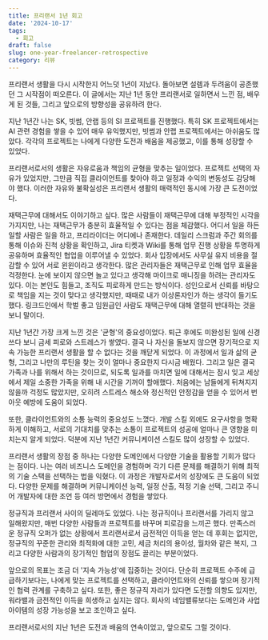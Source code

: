 ```yaml
---
title: 프리랜서 1년 회고
date: '2024-10-17'
tags:
  - 회고
draft: false
slug: one-year-freelancer-retrospective
category: 리뷰
---
```


프리랜서 생활을 다시 시작한지 어느덧 1년이 지났다. 돌아보면 설렘과 두려움이 공존했던 그 시작점이 떠오른다. 이 글에서는 지난 1년 동안 프리랜서로 일하면서 느낀 점, 배우게 된 것들, 그리고 앞으로의 방향성을 공유하려 한다.

지난 1년간 나는 SK, 빗썸, 안랩 등의 SI 프로젝트를 진행했다. 특히 SK 프로젝트에서는 AI 관련 경험을 쌓을 수 있어 매우 유익했지만, 빗썸과 안랩 프로젝트에서는 아쉬움도 많았다. 각각의 프로젝트는 나에게 다양한 도전과 배움을 제공했고, 이를 통해 성장할 수 있었다.

프리랜서로서의 생활은 자유로움과 책임의 균형을 맞추는 일이었다. 프로젝트 선택의 자유가 있었지만, 그만큼 직접 클라이언트를 찾아야 하고 일정과 수익의 변동성도 감당해야 했다. 이러한 자유와 불확실성은 프리랜서 생활의 매력적인 동시에 가장 큰 도전이었다.

재택근무에 대해서도 이야기하고 싶다. 많은 사람들이 재택근무에 대해 부정적인 시각을 가지지만, 나는 재택근무가 충분히 효율적일 수 있다는 점을 체감했다. 어디서 일을 하든 일할 사람은 일을 하고, 프리라이더는 어디에나 존재한다. 데일리 스크럼과 주간 회의를 통해 이슈와 진척 상황을 확인하고, Jira 티켓과 Wiki를 통해 업무 진행 상황을 투명하게 공유하며 효율적인 협업을 이루어낼 수 있었다. 회사 입장에서도 사무실 유지 비용을 절감할 수 있어 서로 윈윈이라고 생각한다. 많은 관리자들은 재택근무로 인해 업무 효율을 걱정한다. 눈에 보이지 않으면 놀고 있다고 생각해 마이크로 매니징을 하려는 관리자도 있다. 이는 본인도 힘들고, 조직도 피로하게 만드는 방식이다. 성인으로서 신뢰를 바탕으로 책임을 지는 것이 맞다고 생각했지만, 때때로 내가 이상론자인가 하는 생각이 들기도 했다. 링크드인에서 학벌 좋고 임원급인 사람도 재택근무에 대해 열렬히 반대하는 것을 보니 말이다.

지난 1년간 가장 크게 느낀 것은 '균형'의 중요성이었다. 퇴근 후에도 미완성된 일에 신경 쓰다 보니 금세 피로와 스트레스가 쌓였다. 결국 나 자신을 돌보지 않으면 장기적으로 지속 가능한 프리랜서 생활을 할 수 없다는 것을 깨닫게 되었다. 이 과정에서 일과 삶의 균형, 그리고 나만의 루틴을 찾는 것이 얼마나 중요한지 다시금 배웠다. 그리고 일은 결국 가족과 나를 위해서 하는 것이므로, 되도록 일과를 마치면 일에 대해서는 잠시 잊고 세상에서 제일 소중한 가족을 위해 내 시간을 기꺼이 할애했다. 처음에는 남들에게 뒤쳐지지 않을까 걱정도 많았지만, 오히려 스트레스 해소와 정신적인 안정감을 얻을 수 있어서 번아웃 예방에 도움이 되었다.

또한, 클라이언트와의 소통 능력의 중요성도 느꼈다. 개발 스킬 외에도 요구사항을 명확하게 이해하고, 서로의 기대치를 맞추는 소통이 프로젝트의 성공에 얼마나 큰 영향을 미치는지 알게 되었다. 덕분에 지난 1년간 커뮤니케이션 스킬도 많이 성장할 수 있었다.

프리랜서 생활의 장점 중 하나는 다양한 도메인에서 다양한 기술을 활용할 기회가 많다는 점이다. 나는 여러 비즈니스 도메인을 경험하며 각기 다른 문제를 해결하기 위해 최적의 기술 스택을 선택하는 법을 익혔다. 이 과정은 개발자로서의 성장에도 큰 도움이 되었다. 다양한 문제를 해결하며 커뮤니케이션 능력, 일정 산출, 적정 기술 선택, 그리고 주니어 개발자에 대한 조언 등 여러 방면에서 경험을 쌓았다.

정규직과 프리랜서 사이의 딜레마도 있었다. 나는 정규직이나 프리랜서를 가리지 않고 일해왔지만, 매번 다양한 사람들과 프로젝트를 바꾸며 피로감을 느끼곤 했다. 만족스러운 정규직 오퍼가 없는 상황에서 프리랜서로서 금전적인 이득을 얻는 데 후회는 없지만, 정규직의 꾸준한 관리와 최적화에 대한 고민, 세금 처리의 용이성, 월차와 같은 복지, 그리고 다양한 사람과의 장기적인 협업의 장점도 끌리는 부분이었다.

앞으로의 목표는 조금 더 '지속 가능성'에 집중하는 것이다. 단순히 프로젝트 수주에 급급하기보다는, 나에게 맞는 프로젝트를 선택하고, 클라이언트와의 신뢰를 쌓으며 장기적인 협력 관계를 구축하고 싶다. 또한, 좋은 정규직 자리가 있다면 도전할 의향도 있지만, 워라밸과 금전적인 이득을 희생하고 싶지는 않다. 회사의 네임밸류보다는 도메인과 사업 아이템의 성장 가능성을 보고 조인하고 싶다.

프리랜서로서의 지난 1년은 도전과 배움의 연속이었고, 앞으로도 그럴 것이다.
